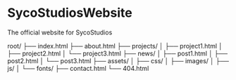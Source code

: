 # SycoStudiosWebsite
The official website for SycoStudios

root/
├── index.html 
├── about.html
├── projects/
│   ├── project1.html
│   ├── project2.html
│   └── project3.html
├── news/
│   ├── post1.html
│   ├── post2.html
│   └── post3.html
├── assets/
│   ├── css/
│   ├── images/
│   ├── js/
│   └── fonts/
├── contact.html
└── 404.html